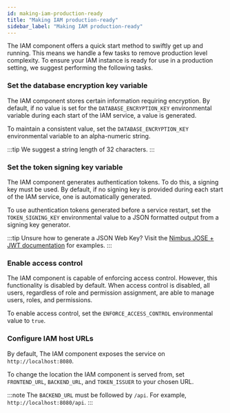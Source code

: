 ```yaml
---
id: making-iam-production-ready
title: "Making IAM production-ready"
sidebar_label: "Making IAM production-ready"
---
```


The IAM component offers a quick start method to swiftly get up and running. This means we handle a few tasks to remove production level complexity. To ensure your IAM instance is ready for use in a production setting, we suggest performing the following tasks.

### Set the database encryption key variable

The IAM component stores certain information requiring encryption. By default, if no value is set for the `DATABASE_ENCRYPTION_KEY` environmental variable during each start of the IAM service, a value is generated.

To maintain a consistent value, set the `DATABASE_ENCRYPTION_KEY` environmental variable to an alpha-numeric string.

:::tip
We suggest a string length of 32 characters.
:::

### Set the token signing key variable

The IAM component generates authentication tokens. To do this, a signing key must be used. By default, if no signing key is provided during each start of the IAM service, one is automatically generated.

To use authentication tokens generated before a service restart, set the `TOKEN_SIGNING_KEY` environmental value
to a JSON formatted output from a signing key generator.

:::tip
Unsure how to generate a JSON Web Key? Visit the [Nimbus JOSE + JWT documentation](https://connect2id.com/products/nimbus-jose-jwt/generator) for examples.
:::

### Enable access control

The IAM component is capable of enforcing access control. However, this functionality is disabled by default.
When access control is disabled, all users, regardless of role and permission assignment, are able to manage users, roles, and permissions.

To enable access control, set the `ENFORCE_ACCESS_CONTROL` environmental value to `true`.

### Configure IAM host URLs

By default, The IAM component exposes the service on `http://localhost:8080`.

To change the location the IAM component is served from, set `FRONTEND_URL`, `BACKEND_URL`, and `TOKEN_ISSUER` to your chosen URL.

:::note
The `BACKEND_URL` must be followed by `/api`. For example, `http://localhost:8080/api`.
:::
